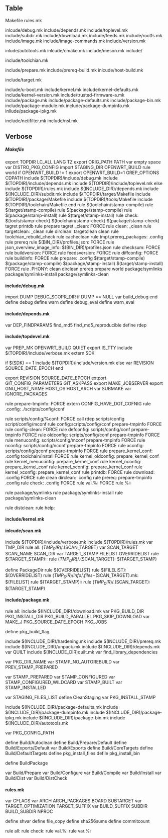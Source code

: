 ## Table

Makefile
rules.mk

inlcude/debug.mk
include/depends.mk
include/toplevel.mk
include/subdir.mk
include/download.mk
include/feeds.mk
include/rootfs.mk
include/image.mk
include/image-commands.mk
include/version.mk

inlude/autotools.mk
inlcude/cmake.mk
include/meson.mk
include/

include/toolchian.mk

include/prepare.mk
include/prereq-build.mk
inlcude/host-build.mk


include/target.mk

include/u-boot.mk
include/kernel.mk
include/kernel-defaults.mk
include/kernel-version.mk
include/trusted-firmware-a.mk
include/package.mk
include/package-defaults.mk
include/package-bin.mk
include/package-module.mk
include/package-dumpinfo.mk
inllude/package-ipkg.mk

include/netifilter.mk
include/nsl.mk

## Verbose

##### Makefile

export TOPDIR LC_ALL LANG TZ
export ORIG_PATH PATH
var empty space
var DISTRO_PKG_CONFIG
import STAGING_DIR OPENWRT_BUILD
rule world
if OPENWRT_BUILD != 1
    export OPENWRT_BUILD=1 GREP_OPTIONS CDPATH
    include $(TOPDIR)/include/debug.mk
    include $(TOPDIR)/include/depends.mk
    include $(TOPDIR)/include/toplevel.mk
else
    include $(TOPDIR)/rules.mk
    include $(INCLUDE_DIR)/depends.mk
    include $(INCLUDE_DIR)/subdir.mk
    include $(TOPDIR)/target/Makefile
    include $(TOPDIR)/package/Makefile
    include $(TOPDIR)/tools/Makefile
    include $(TOPDIR)/toolchain/Makefile
end
rule $(toolchain/stamp-compile)
rule $(target/stamp-compile)
rule $(package/stamp-compile)
rule $(package/stamp-install)
rule $(target/stamp-install)
rule check: $(tools/stamp-check) $(toolchain/stamp-check) $(package/stamp-check)
tagret printdb
rule prepare
tagret _clean: FORCE
rule clean: _clean
rule targetclean: _clean
rule dirclean: targetclean clean
rule toolchian_rebuild_check
rule cacheclean
rule tmp/.prereq_packages: .config
rule prereq
rule $(BIN_DIR)/profiles.json: FORCE
rule json_overview_image_info:  $(BIN_DIR)/profiles.json
rule checksum: FORCE
rule buildversion: FORCE
rule feedsversion: FORCE
rule diffconfig: FORCE
rule buildinfo: FORCE
rule prepare: .config $(target/stamp-compile) $(package/stamp-compile)  $(package/stamp-install) $(target/stamp-install) FORCE
rule .PHONY: clean dirclean prereq prepare world package/symlinks package/symlinks-install package/symlinks-clean

#### include/debug.mk

import DUMP DEBUG_SCOPR_DIR
if DUMP == NULL
    var build_debug
end
define debug
define warn
define debug_eval
define warn_eval

#### include/depends.mk

var DEP_FINDPARAMS find_md5 find_md5_reproducible
define rdep

#### include/topdevel.mk

var PREP_MK OPENWRT_BUILD QUIET
export IS_TTY
include $(TOPDIR)/include/verbose.mk
extern SDK

if $(SDK) == 1
    include $(TOPDIR)/include/version.mk
else
    var REVISION SOURCE_DATE_EPOCH
end

export REVISION SOURCE_DATE_EPOCH
extport GIT_CONFIG_PARAMETERS GIT_ASKPASS
export MAKE_JOBSERVER
export GNU_HOST_NAME HOST_OS HOST_ARCH
var SUBMAKE
var IGNORE_PACKAGES

rule prepare-tmpinfo: FORCE
extern CONFIG_HAVE_DOT_COFNIG
rule .config: ./scripts/config/conf

rule scripts/config/%conf: FORCE
call rdep scripts/config script/config/mconf
rule config:scripts/config/conf prepare-tmpinfo FORCE
rule config-clean: FORCE
rule defconfig: scripts/config/conf prepare-tmpinfo FORCE
rule oldconfig: scripts/config/conf prepare-tmpinfo FORCE
rule menuconfig: scripts/config/mconf prepare-tmpinfo FORCE
rule nconfig: scripts/config/nconf prepare-tmpinfo FORCE
rule xconfig: scripts/config/qconf prepare-tmpinfo FORCE
rule prepare_kernel_conf: .config toolchain/install FORCE
rule kernel_oldconfig: prepare_kernel_conf
rule kernel_menuconfig: prepare_kernel_conf
rule kernel_nconfig: prepare_kernel_conf
rule kernel_xconfig: prepare_kernel_conf
rule kernel_xconfig: prepare_kernel_conf
rule printdb: FORCE
rule download: .config FORCE
rule clean dirclean: .config
rule prereq: prepare-tmpinfo .config
rule check: .config FORCE
rule val.%: FORCE
rule %::

rule package/symlinks
rule package/symlinks-install
rule package/symlinks-clean

rule distclean:
rule help:



#### include/kernel.mk



#### inlcude/scan.mk
include $(TOPDIR)/include/verbose.mk
include $(TOPDIR)/rules.mk
var TMP_DIR
rule all: $(TMP_DIR)/.$(SCAN_TARGET)
var SCAN_TARGET SCAN_NAME SCAN_DIR
var TARGET_STAMP FILELIST OVERRIDELIST
rule $(TARGET_STAMP)::
rule $(TMP_DIR)/.$(SCAN_TARGET): $(TARGET_STAMP)

define PackageDir
rule $(OVERRIDELIST)
rule $(FILELIST): $(OVERRIDELIST)
rule $(TMP_DIR)/info/.files-$(SCAN_TARGET).mk: $(FILELIST)
rule $(TARGET_STAMP)::
rule $(TMP_DIR)/.$(SCAN_TARGET): $(TARGET_STAMP)


#### include/package.mk

rule all:
include $(INCLUDE_DIR)/download.mk
var PKG_BUILD_DIR PKG_INSTALL_DIR PKG_BUILD_PARALLEL PKG_SKIP_DOWNLOAD
var MAKE_J PKG_SOURCE_DATE_EPOCH PKG_JOBS

define pkg_build_flag

include $(INCLUDE_DIR)/hardening.mk
include $(INCLUDE_DIR)/prereq.mk
include $(INCLUDE_DIR)/unpack.mk
include $(INCLUDE_DIR)/depends.mk
var QUILT
include $(INCLUDE_DIR)quilt.mk
var find_library_dependencies

var PKG_DIR_NAME
var STAMP_NO_AUTOREBUILD
var PREV_STAMP_PREPARED

var STAMP_PREPARED
var STAMP_CONFIGURED
var STAMP_CONFIGURED_WILDCARD
var STAMP_BUILT
var STAMP_INSTALLED

var STAGING_FILES_LIST
define CleanStaging
var PKG_INSTALL_STAMP

include $(INCLUDE_DIR)/package-defaults.mk
include $(INCLUDE_DIR)/package-dumpinfo.mk
include $(INCLUDE_DIR)/package-ipkg.mk
include $(INCLUDE_DIR)/package-bin.mk
include $(INCLUDE_DIR)/autotools.mk


var PKG_CONFIG_PATH

define Build/Autoclean
define Build/Prepare/Default
define Build/Exports/Default
var Build/Exports
define Build/CoreTargets
define Build/DefaultTargets
define pkg_install_files
defile pkg_install_bin

define BuildPackage


var Build/Prepare
var Build/Configure
var Build/Compile
var Build/Install
var Build/Dist
var Build/DistCheck

#### rules.mk

var CFLAGS
var ARCH ARCH_PACKAGES BOARD SUBTARGET
var TARGET_OPTIMIZATION TARGET_SUFFIX
var BUILD_SUFFIX SUBDIR BUILD_SUBDIR NPROC

define shvar
define file_copy
define sha256sums
define commitcount

rule all:
rule check:
rule val.%:
rule var.%: